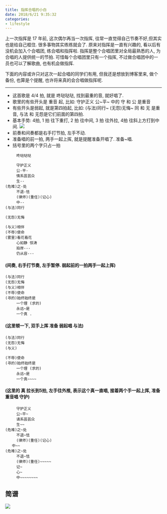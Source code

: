 ```yaml
---
title: 指挥合唱的小白
date: 2018/6/21 9:35:32
categories: 
- lifestyle
---
```


上一次指挥是 17 年前, 这次偶尔再当一次指挥, 往常一直觉得自己节奏不好,但其实也是给自己框住. 很多事物其实练练就会了. 原来对指挥是一直有兴趣的, 看以后有没机会加入个合唱团, 练合唱和指挥啦. 指挥是整个合唱团里对全局最熟悉的人, 为合唱的人提供统一的节拍. 可惜每个合唱团里只有一个指挥, 不过做合唱团中的一员也可以了解歌曲, 也有机会做指挥. 

下面的内容或许只对这次一起合唱的同学们有用, 但我还是想放到博客里来, 做个备份, 也算是个提醒, 也许将来真的会合唱做指挥呢. 

***

- 这首歌是 4/4 拍, 就是 咚哒哒哒, 找到最重的音, 就好唱了. 
- 歌里的有些开头是 重音 起, 比如: 守护正义 公~平~ 中的 守 和 公 是重音
- 有些开头是弱起, 就是第四拍起, 比如: (与法)同行~ (无怨)无悔~ 同 和 无 是重音, 与法 和 无怨是它们前面的第四拍.
- 基本手势: 4拍, 1 拍 往下重打, 2 拍 往中间, 3 拍 往外拉, 4拍 往斜上方打到中间.
![](https://ws2.sinaimg.cn/large/006tKfTcgy1fshssil6d0j30h20d8jwx.jpg)
- 前奏和间奏都是右手打节拍, 左手不动. 
- 准备唱的前一拍, 两手一起上挥, 就是提醒准备开唱了. 准备~唱.
- 括号里的两个字只占一拍

```
     咚哒哒哒

     守护正义     
     公-平-     
     情系芸芸众     
     生--
(危难)之-处     
     不退-怯     
     (律师)(重任)(记心)     
     中--
(与法)同行

(无怨)无悔

(与义)相伴
(不辱)使命
(雾里)看花看花
     心如静 惊涛
     拍岸---
     仍从容---
```

#### (间奏, 右手打节奏, 左手暂停. 弱起前的一拍两手一起上挥) 

```
(与法)同行
(无怨)无悔
(与义)相伴
(不辱)使命
(寻的)始终始终是
     一个理 (求的)
     永远~是
     一个真 . 
```
#### (这里顿一下, 双手上挥 准备 弱起唱 与法)

```
(与法)同行
(无怨)无悔
(与义)

(不辱)使命
(寻的)始终始终是
     一个理 (求的)
     永远~是
     一个真~~~~
```
#### (这里的 真 拉长到5拍, 左手往外推, 表示这个真一直唱, 接着两个手一起上挥, 准备 重音唱 守护) 

```
     守护正义
     公~平~
     请系芸芸众
     生~~
(危难)之~处
     不退~怯
     (律师)(重任)(记心)
   中~~
(危难)之~处
     不退~怯
     (律师)(重任)~~~~~
     记~
     心~
     中~~~~~~~~

```

## 简谱
![](https://ws1.sinaimg.cn/large/006tKfTcgy1fshsu8y4x8j31kw23vqv5.jpg)
